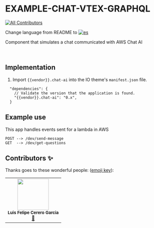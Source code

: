 # EXAMPLE-CHAT-VTEX-GRAPHQL

<!-- DOCS-IGNORE:start -->
<!-- ALL-CONTRIBUTORS-BADGE:START - Do not remove or modify this section -->

[![All Contributors](https://img.shields.io/badge/all_contributors-1-orange.svg?style=flat-square)](#contributors-)

<!-- ALL-CONTRIBUTORS-BADGE:END -->
<!-- DOCS-IGNORE:end -->

Change language from README to [![es](https://img.shields.io/badge/lang-es-yellow.svg)](https://github.com/FelCer/chat-ai-vtex-graphql/blob/main/docs/README.md)

Component that simulates a chat communicated with AWS Chat AI

<br>

## Implementation

1. Import `{{vendor}}.chat-ai` into the IO theme's `manifest.json` file.

```
  "dependencies": {
    // Validate the version that the application is found.
    "{{vendor}}.chat-ai": "0.x",
  }

```

## Example use

This app handles events sent for a lambda in AWS

```
POST --> /dev/send-message
GET  --> /dev/get-questions
```

<!-- DOCS-IGNORE:start -->

## Contributors ✨

Thanks goes to these wonderful people: ([emoji key](https://allcontributors.org/docs/en/emoji-key)):

<table>
  <tr>
    <td align="center"><img src="https://avatars.githubusercontent.com/u/22477264?v=4" width="100px;" alt=""/><br /><sub><b>Luis Felipe Cerero Garcia</b></sub></a><br /><a href="https://github.com/FelCer/chat-ai-vtex-graphql/commits?author=felcer" title="Documentation">📖</td>
  </tr>
</table>

<!-- DOCS-IGNORE:end -->
